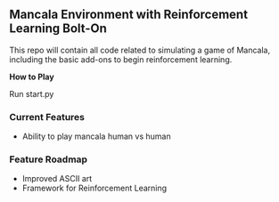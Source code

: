 ## Mancala Environment with Reinforcement Learning Bolt-On
This repo will contain all code related to simulating a game of Mancala, including the basic add-ons to begin reinforcement learning.

**How to Play**

Run start.py

### Current Features
- Ability to play mancala human vs human

### Feature Roadmap
- Improved ASCII art
- Framework for Reinforcement Learning

